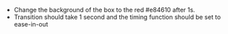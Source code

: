 * Change the background of the box to the red #e84610 after 1s. 
* Transition should take 1 second and the timing function should be set to ease-in-out